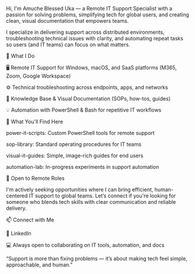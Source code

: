 Hi, I'm Amuche Blessed Uka — a Remote IT Support Specialist with a passion for solving problems, simplifying tech for global users, and creating clean, visual documentation that empowers teams.

I specialize in delivering support across distributed environments, troubleshooting technical issues with clarity, and automating repeat tasks so users (and IT teams) can focus on what matters.

🧰 What I Do

🖥️ Remote IT Support for Windows, macOS, and SaaS platforms (M365, Zoom, Google Workspace)

⚙️ Technical troubleshooting across endpoints, apps, and networks

🧠 Knowledge Base & Visual Documentation (SOPs, how-tos, guides)

💡 Automation with PowerShell & Bash for repetitive IT workflows

🧱 What You'll Find Here

power-it-scripts: Custom PowerShell tools for remote support

sop-library: Standard operating procedures for IT teams

visual-it-guides: Simple, image-rich guides for end users

automation-lab: In-progress experiments in support automation

🎯 Open to Remote Roles

I'm actively seeking opportunities where I can bring efficient, human-centered IT support to global teams. Let’s connect if you're looking for someone who blends tech skills with clear communication and reliable delivery.

📫 Connect with Me

💼 LinkedIn

💻 Always open to collaborating on IT tools, automation, and docs

“Support is more than fixing problems — it’s about making tech feel simple, approachable, and human.”
